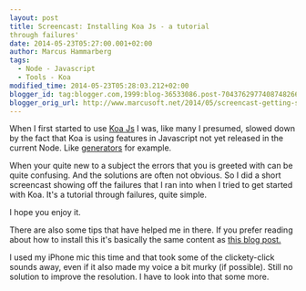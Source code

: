 ```yaml
---
layout: post
title: Screencast: Installing Koa Js - a tutorial
through failures'
date: 2014-05-23T05:27:00.001+02:00
author: Marcus Hammarberg
tags:
  - Node - Javascript
  - Tools - Koa
modified_time: 2014-05-23T05:28:03.212+02:00
blogger_id: tag:blogger.com,1999:blog-36533086.post-7043762977408748266
blogger_orig_url: http://www.marcusoft.net/2014/05/screencast-getting-started-with-koa-js.html
---
```




<div dir="ltr" style="text-align: left;" trbidi="on">

When I first started to use
<a href="http://www.koajs.com/" target="_blank">Koa Js</a> I was, like
many I presumed, slowed down by the fact that Koa is using features in
Javascript not yet released in the current Node. Like
<a href="http://www.marcusoft.net/2014/04/koaGenYield.html"
target="_blank">generators</a> for example.

When your quite new to a subject the errors that you is greeted with can
be quite confusing. And the solutions are often not obvious. So I did a
short screencast showing off the failures that I ran into when I tried
to get started with Koa. It's a tutorial through failures, quite
simple.


I hope you enjoy it.

<div class="separator" style="clear: both; text-align: center;">

</div>


There are also some tips that have helped me in there. If you prefer
reading about how to install this it's basically the same content as
<a href="http://www.marcusoft.net/2014/03/koaintro.html"
target="_blank">this blog post.</a>

I used my iPhone mic this time and that took some of the clickety-click
sounds away, even if it also made my voice a bit murky (if possible).
Still no solution to improve the resolution. I have to look into that
some more. 

</div>
